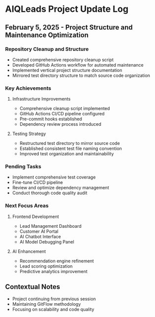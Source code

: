 # AIQLeads Project Update Log

## February 5, 2025 - Project Structure and Maintenance Optimization

### Repository Cleanup and Structure
- Created comprehensive repository cleanup script
- Developed GitHub Actions workflow for automated maintenance
- Implemented vertical project structure documentation
- Mirrored test directory structure to match source code organization

### Key Achievements
1. Infrastructure Improvements
   - Comprehensive cleanup script implemented
   - GitHub Actions CI/CD pipeline configured
   - Pre-commit hooks established
   - Dependency review process introduced

2. Testing Strategy
   - Restructured test directory to mirror source code
   - Established consistent test file naming convention
   - Improved test organization and maintainability

### Pending Tasks
- Implement comprehensive test coverage
- Fine-tune CI/CD pipeline
- Review and optimize dependency management
- Conduct thorough code quality audit

### Next Focus Areas
1. Frontend Development
   - Lead Management Dashboard
   - Customer AI Portal
   - AI Chatbot Interface
   - AI Model Debugging Panel

2. AI Enhancement
   - Recommendation engine refinement
   - Lead scoring optimization
   - Predictive analytics improvement

## Contextual Notes
- Project continuing from previous session
- Maintaining GitFlow methodology
- Focusing on scalability and code quality
